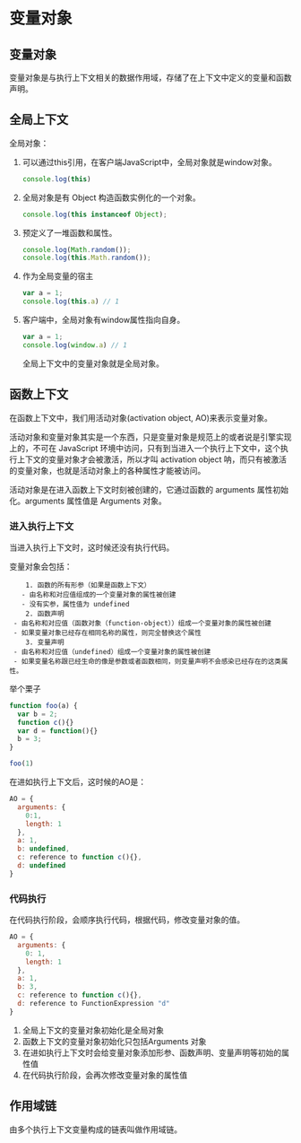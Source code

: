 # 变量对象

## 变量对象

变量对象是与执行上下文相关的数据作用域，存储了在上下文中定义的变量和函数声明。



## 全局上下文

全局对象：

1. 可以通过this引用，在客户端JavaScript中，全局对象就是window对象。

   ```javascript
   console.log(this)
   ```

2. 全局对象是有 Object 构造函数实例化的一个对象。

   ```javascript
   console.log(this instanceof Object);
   ```

3. 预定义了一堆函数和属性。

   ```JavaScript
   console.log(Math.random());
   console.log(this.Math.random());
   ```

4. 作为全局变量的宿主

   ```javascript
   var a = 1;
   console.log(this.a) // 1
   ```

5. 客户端中，全局对象有window属性指向自身。

   ```javascript
   var a = 1;
   console.log(window.a) // 1
   ```

   全局上下文中的变量对象就是全局对象。



## 函数上下文

在函数上下文中，我们用活动对象(activation object, AO)来表示变量对象。

活动对象和变量对象其实是一个东西，只是变量对象是规范上的或者说是引擎实现上的，不可在 JavaScript 环境中访问，只有到当进入一个执行上下文中，这个执行上下文的变量对象才会被激活，所以才叫 activation object 呐，而只有被激活的变量对象，也就是活动对象上的各种属性才能被访问。

活动对象是在进入函数上下文时刻被创建的，它通过函数的 arguments 属性初始化。arguments 属性值是 Arguments 对象。

### 进入执行上下文

当进入执行上下文时，这时候还没有执行代码。

变量对象会包括：

  		1. 函数的所有形参（如果是函数上下文）
       - 由名称和对应值组成的一个变量对象的属性被创建
       - 没有实参，属性值为 undefined 
		2. 函数声明
     - 由名称和对应值（函数对象（function-object））组成一个变量对象的属性被创建
     - 如果变量对象已经存在相同名称的属性，则完全替换这个属性
		3. 变量声明
     - 由名称和对应值（undefined）组成一个变量对象的属性被创建
     - 如果变量名称跟已经生命的像是参数或者函数相同，则变量声明不会感染已经存在的这类属性。

举个栗子

```javascript
function foo(a) {
  var b = 2;
  function c(){}
  var d = function(){}
  b = 3;
}

foo(1)
```

在进如执行上下文后，这时候的AO是：

```javascript
AO = {
  arguments: {
    0:1,
    length: 1
  },
  a: 1,
  b: undefined,
  c: reference to function c(){},
  d: undefined
}
```

### 代码执行

在代码执行阶段，会顺序执行代码，根据代码，修改变量对象的值。

```javascript
AO = {
  arguments: {
    0: 1,
    length: 1
  },
  a: 1,
  b: 3,
  c: reference to function c(){},
  d: reference to FunctionExpression "d"
}
```

1. 全局上下文的变量对象初始化是全局对象
2. 函数上下文的变量对象初始化只包括Arguments 对象
3. 在进如执行上下文时会给变量对象添加形参、函数声明、变量声明等初始的属性值
4. 在代码执行阶段，会再次修改变量对象的属性值

## 作用域链

由多个执行上下文变量构成的链表叫做作用域链。

